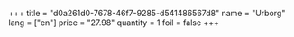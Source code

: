 +++
title = "d0a261d0-7678-46f7-9285-d541486567d8"
name = "Urborg"
lang = ["en"]
price = "27.98"
quantity = 1
foil = false
+++
